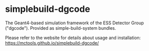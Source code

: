 # simplebuild-dgcode

The Geant4-based simulation framework of the ESS Detector Group ("dgcode").
Provided as simple-build-system bundles.

Please refer to the website for details about usage and installation:
https://mctools.github.io/simplebuild-dgcode/
